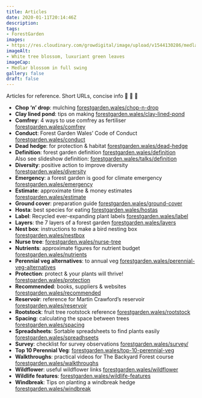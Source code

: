 ```yaml
---
title: Articles
date: 2020-01-11T20:14:46Z
description: 
tags: 
- ForestGarden
images: 
- https://res.cloudinary.com/growdigital/image/upload/v1544130286/medlar-42254180632.jpg
imageAlt:
- White tree blossom, luxuriant green leaves
imageCap:
- Medlar blossom in full swing
gallery: false
draft: false
---
```


Articles for reference. Short URLs, concise info 🙂 💚 🌳

* **Chop ‘n’ drop**: mulching [forestgarden.wales/chop-n-drop](/chop-n-drop/)
* **Clay lined pond**: tips on making [forestgarden.wales/clay-lined-pond](/clay-lined-pond)
* **Comfrey**: 4 ways to use comfrey as fertiliser [forestgarden.wales/comfrey](/comfrey/)
* **Conduct**: Forest Garden Wales’ Code of Conduct [forestgarden.wales/conduct](/conduct/)
* **Dead hedge**: for protection & habitat [forestgarden.wales/dead-hedge](/dead-hedge/)
* **Definition**: forest garden definition [forestgarden.wales/definition](/definition/)  
Also see slideshow definition: [forestgarden.wales/talks/definition](/talks/definition)
* **Diversity**: positive action to improve diversity [forestgarden.wales/diversity](/diversity/)
* **Emergency**: a forest garden is good for climate emergency [forestgarden.wales/emergency](/emergency/)
* **Estimate**: approximate time & money estimates [forestgarden.wales/estimate](/estimate/) 
* **Ground cover**: preparation guide [forestgarden.wales/ground-cover](/ground-cover/)
* **Hosta**: best species for eating [forestgarden.wales/hostas](/hostas/)
* **Label**: Recycled ever-expanding plant labels [forestgarden.wales/label](/label/)
* **Layers**: the 7 layers of a forest garden [forestgarden.wales/layers](/layers/)
* **Nest box**: instructions to make a bird nesting box [forestgarden.wales/nestbox](/nestbox/)
* **Nurse tree**: [forestgarden.wales/nurse-tree](/nurse-tree/)
* **Nutrients**: approximate figures for nutrient budget [forestgarden.wales/nutrients](/nutrients/)
* **Perennial veg alternatives**: to annual veg [forestgarden.wales/perennial-veg-alternatives](/perennial-veg-alternatives/)
* **Protection**: protect & your plants will thrive! [forestgarden.wales/protection](/protection/)
* **Recommended**: books, suppliers & websites [forestgarden.wales/recommended](/recommended/)
* **Reservoir**: reference for Martin Crawford’s reservoir [forestgarden.wales/reservoir](/reservoir/)
* **Rootstock**: fruit tree rootstock reference [forestgarden.wales/rootstock](/rootstock/)
* **Spacing**: calculating the space between trees [forestgarden.wales/spacing](/spacing/)
* **Spreadsheets**: Sortable spreadsheets to find plants easily [forestgarden.wales/spreadhseets](/spreadsheets/)
* **Survey**: checklist for survey observations [forestgarden.wales/survey/](/survey/)
* **Top 10 Perennial Veg**: [forestgarden.wales/top-10-perennial-veg](/top-10-perennial-veg/)
* **Walkthroughs**: practical videos for The Backyard Forest course [forestgarden.wales/walkthroughs](/walkthroughs/)
* **Wildflower**: useful wildflower links [forestgarden.wales/wildflower](/wildflower/)
* **Wildlife features**: [forestgarden.wales/wildlife-features](wildlife-features)
* **Windbreak**: Tips on planting a windbreak hedge [forestgarden.wales/windbreak](/windbreak/)
